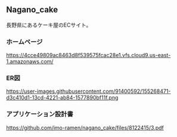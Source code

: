 ## Nagano_cake

長野県にあるケーキ屋のECサイト。

### ホームページ
https://4cce49809ac8463d8f539575fcac28e1.vfs.cloud9.us-east-1.amazonaws.com/

### ER図
https://user-images.githubusercontent.com/91400592/155268471-d3c410d1-13cd-4221-ab84-1577890bf11f.png

### アプリケーション設計書
https://github.com/imo-ramen/nagano_cake/files/8122415/3.pdf
